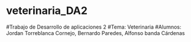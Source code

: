 # veterinaria_DA2
#Trabajo de Desarrollo de aplicaciones 2
#Tema: Veterinaria
#Alumnos: Jordan Torreblanca Cornejo, Bernardo Paredes, Alfonso banda Cárdenas
